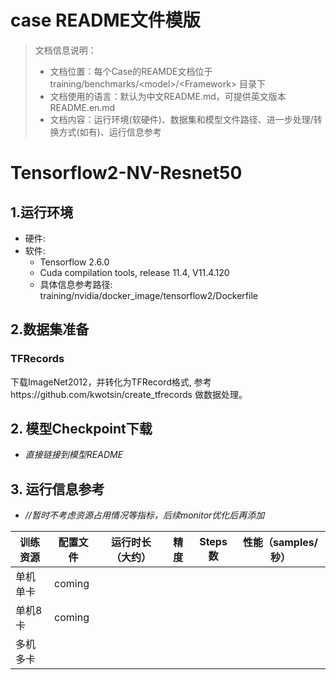 # case README文件模版

> 文档信息说明：
> - 文档位置：每个Case的REAMDE文档位于training/benchmarks/&lt;model&gt;/&lt;Framework&gt; 目录下
> - 文档使用的语言：默认为中文README.md，可提供英文版本README.en.md
> - 文档内容：运行环境(软硬件)、数据集和模型文件路径、进一步处理/转换方式(如有)、运行信息参考


# Tensorflow2-NV-Resnet50 

## 1.运行环境
- 硬件: 
- 软件:
    - Tensorflow 2.6.0
    - Cuda compilation tools, release 11.4, V11.4.120
    - 具体信息参考路径: training/nvidia/docker_image/tensorflow2/Dockerfile

## 2.数据集准备

### TFRecords
下载ImageNet2012，并转化为TFRecord格式, 参考https://github.com/kwotsin/create_tfrecords 做数据处理。

## 2. 模型Checkpoint下载

- *直接链接到模型README*


## 3. 运行信息参考

-  *//暂时不考虑资源占用情况等指标，后续monitor优化后再添加*

| 训练资源 | 配置文件 | 运行时长（大约） | 精度 | Steps数 | 性能（samples/秒） |
| -------- | -------- | ---------------- | ---- | ------- | ------------------ |
| 单机单卡  | coming   |                  |      |         |                    |
| 单机8卡  |  coming        |                  |      |         |                    |
| 多机多卡 |           |                  |      |         |                    |